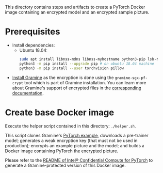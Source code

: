 This directory contains steps and artifacts to create a PyTorch Docker image containing an encrypted
model and an encrypted sample picture.

# Prerequisites
- Install dependencies:
    - Ubuntu 18.04:
        ```sh
        sudo apt install libnss-mdns libnss-myhostname python3-pip lsb-release
        python3 -m pip install --upgrade pip # on ubuntu 18.04 machine
        python3 -m pip install --user torchvision pillow
        ```
- [Install Gramine](https://gramine.readthedocs.io/en/latest/quickstart.html#install-gramine)
    as the encryption is done using the `gramine-sgx-pf-crypt` tool which is part of Gramine
    installation.
    You can learn more about Gramine's support of encrypted files in the
    [corresponding documentation](https://gramine.readthedocs.io/en/stable/manifest-syntax.html#encrypted-files).


# Create base Docker image

Execute the helper script contained in this directory: `./helper.sh`.

This script clones Gramine's [PyTorch example](https://github.com/gramineproject/examples/blob/master/pytorch/),
downloads a pre-trainer model; generates a weak encryption key (that must not be used in
production); encrypts an example picture and the model; and builds a Docker image containing PyTorch
the encrypted picture.

Please refer to the [README of Intel® Confidential Compute for PyTorch](../README.md)
to generate a Gramine-protected version of this Docker image.
